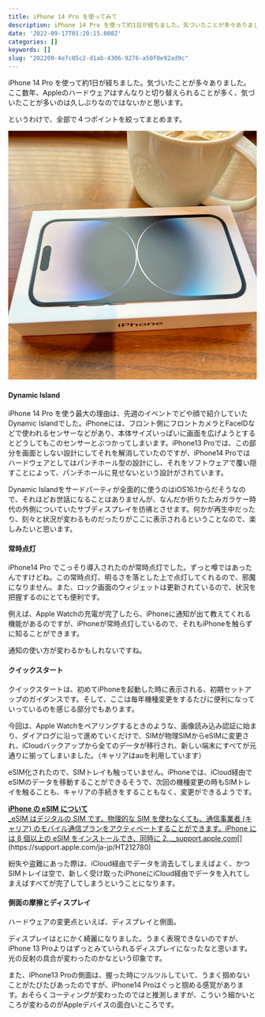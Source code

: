 ```yaml
---
title: iPhone 14 Pro を使ってみて
description: iPhone 14 Pro を使って約1日が経ちました。気づいたことが多々ありました。ここ数年、Appleのハードウェアはすんなりと切り替えられることが多く、気づいたことが多いのは久しぶりなのではないかと思います。
date: '2022-09-17T01:20:15.008Z'
categories: []
keywords: []
slug: "202209-4e7c05c2-d1ab-4306-9276-a50f0e92ad9c"
---
```

iPhone 14 Pro を使って約1日が経ちました。気づいたことが多々ありました。ここ数年、Appleのハードウェアはすんなりと切り替えられることが多く、気づいたことが多いのは久しぶりなのではないかと思います。

というわけで、全部で４つポイントを絞ってまとめます。

![](1__Sv__6MVC9MbIuZIgSGfEQNQ.jpeg)

#### Dynamic Island

iPhone 14 Pro を使う最大の理由は、先週のイベントでどや顔で紹介していたDynamic Islandでした。iPhoneには、フロント側にフロントカメラとFaceIDなどで使われるセンサーなどがあり、本体サイズいっぱいに画面を広げようとするとどうしてもこのセンサーとぶつかってしまいます。iPhone13 Proでは、この部分を画面としない設計にしてそれを解消していたのですが、iPhone14 Proではハードウェアとしてはパンチホール型の設計にし、それをソフトウェアで覆い隠すことによって、パンチホールに見せないという設計がされています。

Dynamic Islandをサードパーティが全面的に使うのはiOS16.1からだそうなので、それほどお世話になることはありませんが、なんだか折りたたみガラケー時代の外側についていたサブディスプレイを彷彿とさせます。何かが再生中だったり、刻々と状況が変わるものだったりがここに表示されるということなので、楽しみたいと思います。

#### 常時点灯

iPhone14 Pro でこっそり導入されたのが常時点灯でした。ずっと噂ではあったんですけどね。この常時点灯、明るさを落とした上で点灯してくれるので、邪魔になりません。また、ロック画面のウィジェットは更新されているので、状況を把握するのにとても便利です。

例えば、Apple Watchの充電が完了したら、iPhoneに通知が出て教えてくれる機能があるのですが、iPhoneが常時点灯しているので、それもiPhoneを触らずに知ることができます。

通知の使い方が変わるかもしれないですね。

#### クイックスタート

クイックスタートは、初めてiPhoneを起動した時に表示される、初期セットアップのガイダンスです。そして、ここは毎年機種変更をするたびに便利になっていっているのを感じる部分でもあります。

今回は、Apple Watchをペアリングするときのような、画像読み込み認証に始まり、ダイアログに沿って進めていくだけで、SIMが物理SIMからeSIMに変更され、iCloudバックアップから全てのデータが移行され、新しい端末にすべてが元通りに揃ってしまいました。（キャリアはauを利用しています）

eSIM化されたので、SIMトレイも触っていません。iPhoneでは、iCloud経由でeSIMのデータを移動することができるそうで、次回の機種変更の時もSIMトレイを触ることも、キャリアの手続きをすることもなく、変更ができるようです。

[**iPhone の eSIM について**  
_eSIM はデジタルの SIM です。物理的な SIM を使わなくても、通信事業者 (キャリア) のモバイル通信プランをアクティベートすることができます。iPhone には 8 個以上の eSIM をインストールでき、同時に 2…_support.apple.com](https://support.apple.com/ja-jp/HT212780 "https://support.apple.com/ja-jp/HT212780")[](https://support.apple.com/ja-jp/HT212780)

紛失や盗難にあった際は、iCloud経由でデータを消去してしまえばよく、かつSIMトレイは空で、新しく受け取ったiPhoneにiCloud経由でデータを入れてしまえばすべてが完了してしまうということになります。

#### 側面の摩擦とディスプレイ

ハードウェアの変更点といえば、ディスプレイと側面。

ディスプレイはとにかく綺麗になりました。うまく表現できないのですが、iPhone 13 Proよりはずっとみていられるディスプレイになったなと思います。光の反射の具合が変わったのかなという印象です。

また、iPhone13 Proの側面は、握った時にツルツルしていて、うまく掴めないことがたびたびあったのですが、iPhone14 Proはぐっと掴める感覚があります。おそらくコーティングが変わったのではと推測しますが、こういう細かいところが変わるのがAppleデバイスの面白いところです。